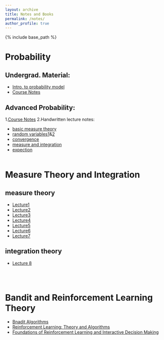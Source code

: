 ```yaml
---
layout: archive
title: Notes and Books
permalink: /notes/
author_profile: true
---
```


{% include base_path %}
<br/>
# Probability
## Undergrad. Material:<br/>
* [Intro. to probability model](/files/introduction-to-probability-model.pdf)
* [Course Notes](files/MATH356-Probability.pdf)
## Advanced Probability:<br/>
1.[Course Notes](/files/prob_notes.pdf)
2.Handwritten lecture notes:
* [basic measure theory](/files/measuretheory.pdf)
* [random variables1](/files/randomvariables_1-11.pdf)&[2](/files/randomvariables_12-16.pdf)
* [convergence](/files/convergenceintegrationexpection_1-6.pdf)
* [measure and integration](/files/convergenceintegrationexpection_7-15.pdf)
* [expection](/files/convergenceintegrationexpection_16-26.pdf)
<br/><br/>

# Measure Theory and Integration
## measure theory
* [Lecture1](/files/Lecture1.pdf)
* [Lecture2](/files/Lecture2.pdf)
* [Lecture3](/files/Lecture3.pdf)
* [Lecture4](/files/Lecture4.pdf)
* [Lecture5](/files/Lecture5.pdf)
* [Lecture6](/files/Lecture6.pdf)
* [Lecture7](/files/Lecture7.pdf)
## integration theory
* [Lecture 8](/files/Lecture_8.pdf)

<br/><br/>

# Bandit and Reinforcement Learning Theory
* [Bnadit Algorithms](/files/bandit.pdf)
* [Reinforcement Learning: Theory and Algorithms](/files/rltheorybook_AJKS.pdf)
* [Foundations of Reinforcement Learning and Interactive Decision Making](/files/FosterRakhlin2023.pdf)

